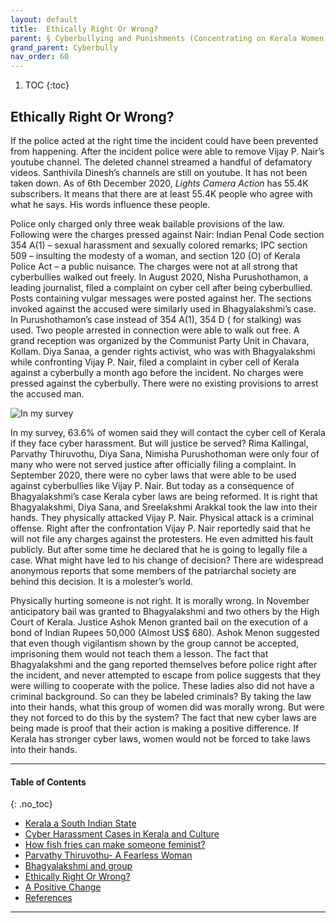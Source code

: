 ```yaml
---
layout: default
title:  Ethically Right Or Wrong?  
parent: § Cyberbullying and Punishments (Concentrating on Kerala Women)  
grand_parent: Cyberbully
nav_order: 60 
---
```

<style>
.dont-break-out {
  /* These are technically the same, but use both */
  overflow-wrap: break-word;
  word-wrap: break-word;

     -ms-word-break: break-all;
  /* This is the dangerous one in WebKit, as it breaks things wherever */
  word-break: break-all;
  /* Instead use this non-standard one: */
  word-break: break-word;
}

.youtube-container {
    position: relative;
    width: 100%;
    height: 0;
    padding-bottom: 56.25%;
}
.youtube-video {
    position: absolute;
    top: 0;
    left: 0;
    width: 100%;
    height: 100%;
}

</style>

<div class="dont-break-out" markdown="1">

1. TOC
{:toc}

## Ethically Right Or Wrong?
If the police acted at the right time the incident could have been prevented from happening. After the incident police were able to remove Vijay P. Nair’s youtube channel. The deleted channel streamed a handful of defamatory videos. Santhivila Dinesh’s channels are still on youtube. It has not been taken down. As of 6th December 2020, *Lights Camera Action* has 55.4K subscribers. It means that there are at least 55.4K people who agree with what he says. His words influence these people.

Police only charged only three weak bailable provisions of the law. Following were the charges pressed against Nair: Indian Penal Code section 354 A(1) – sexual harassment and sexually colored remarks; IPC section 509 – insulting the modesty of a woman, and section 120 (O) of Kerala Police Act – a public nuisance. The charges were not at all strong that cyberbullies walked out freely. In August 2020, Nisha Purushothamon, a leading journalist, filed a complaint on cyber cell after being cyberbullied. Posts containing vulgar messages were posted against her. The sections invoked against the accused were similarly used in Bhagyalakshmi’s case. In Purushothamon’s case instead of 354 A(1), 354 D ( for stalking) was used. Two people arrested in connection were able to walk out free. A grand reception was organized by the Communist Party Unit in Chavara, Kollam. Diya Sanaa, a gender rights activist, who was with Bhagyalakshmi while confronting Vijay P. Nair, filed a complaint in cyber cell of Kerala against a cyberbully a month ago before the incident. No charges were pressed against the cyberbully. There were no existing provisions to arrest the accused man.

![In my survey](https://statics.bsafes.com/images/papers/Cyberbullying-and-Punishments-Concentrating-on-Kerala-Women-fig-2.png)

In my survey, 63.6% of women said they will contact the cyber cell of Kerala if they face cyber harassment. But will justice be served? Rima Kallingal, Parvathy Thiruvothu, Diya Sana, Nimisha Purushothoman were only four of many who were not served justice after officially filing a complaint. In September 2020, there were no cyber laws that were able to be used against cyberbullies like Vijay P. Nair. But today as a consequence of Bhagyalakshmi’s case Kerala cyber laws are being reformed. It is right that Bhagyalakshmi, Diya Sana, and Sreelakshmi Arakkal took the law into their hands. They physically attacked Vijay P. Nair. Physical attack is a criminal offense. Right after the confrontation Vijay P. Nair reportedly said that he will not file any charges against the protesters. He even admitted his fault publicly. But after some time he declared that he is going to legally file a case. What might have led to his change of decision? There are widespread anonymous reports that some members of the patriarchal society are behind this decision. It is a molester’s world.

Physically hurting someone is not right. It is morally wrong. In November anticipatory bail was granted to Bhagyalakshmi and two others by the High Court of Kerala. Justice Ashok Menon granted bail on the execution of a bond of Indian Rupees 50,000 (Almost US$ 680). Ashok Menon suggested that even though vigilantism shown by the group cannot be accepted, imprisoning them would not teach them a lesson. The fact that Bhagyalakshmi and the gang reported themselves before police right after the incident, and never attempted to escape from police suggests that they were willing to cooperate with the police. These ladies also did not have a criminal background. So can they be labeled criminals? By taking the law into their hands, what this group of women did was morally wrong. But were they not forced to do this by the system? The fact that new cyber laws are being made is proof that their action is making a positive difference. If Kerala has stronger cyber laws, women would not be forced to take laws into their hands.
***

#### Table of Contents
{: .no_toc}

<ul><li> <a href="/docs/cyberbully/Cyberbullying-and-Punishments-Concentrating-on-Kerala-Women-1/">Kerala a South Indian State</a></li><li> <a href="/docs/cyberbully/Cyberbullying-and-Punishments-Concentrating-on-Kerala-Women-2/">Cyber Harassment Cases in Kerala and Culture</a></li><li> <a href="/docs/cyberbully/Cyberbullying-and-Punishments-Concentrating-on-Kerala-Women-3/">How fish fries can make someone feminist?</a></li><li> <a href="/docs/cyberbully/Cyberbullying-and-Punishments-Concentrating-on-Kerala-Women-4/">Parvathy Thiruvothu- A Fearless Woman</a></li><li> <a href="/docs/cyberbully/Cyberbullying-and-Punishments-Concentrating-on-Kerala-Women-5/">Bhagyalakshmi and group</a></li><li> <a href="/docs/cyberbully/Cyberbullying-and-Punishments-Concentrating-on-Kerala-Women-6/">Ethically Right Or Wrong?</a></li><li> <a href="/docs/cyberbully/Cyberbullying-and-Punishments-Concentrating-on-Kerala-Women-7/">A Positive Change</a></li><li> <a href="/docs/cyberbully/Cyberbullying-and-Punishments-Concentrating-on-Kerala-Women-8/">References</a></li></ul>

***

</div>
